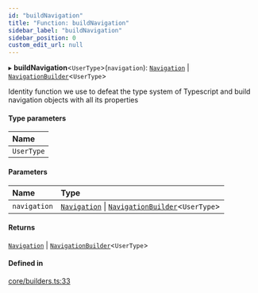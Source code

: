 ```yaml
---
id: "buildNavigation"
title: "Function: buildNavigation"
sidebar_label: "buildNavigation"
sidebar_position: 0
custom_edit_url: null
---
```


▸ **buildNavigation**<`UserType`\>(`navigation`): [`Navigation`](../interfaces/Navigation) \| [`NavigationBuilder`](../types/NavigationBuilder)<`UserType`\>

Identity function we use to defeat the type system of Typescript and build
navigation objects with all its properties

#### Type parameters

| Name |
| :------ |
| `UserType` |

#### Parameters

| Name | Type |
| :------ | :------ |
| `navigation` | [`Navigation`](../interfaces/Navigation) \| [`NavigationBuilder`](../types/NavigationBuilder)<`UserType`\> |

#### Returns

[`Navigation`](../interfaces/Navigation) \| [`NavigationBuilder`](../types/NavigationBuilder)<`UserType`\>

#### Defined in

[core/builders.ts:33](https://github.com/Camberi/firecms/blob/2d60fba/src/core/builders.ts#L33)
